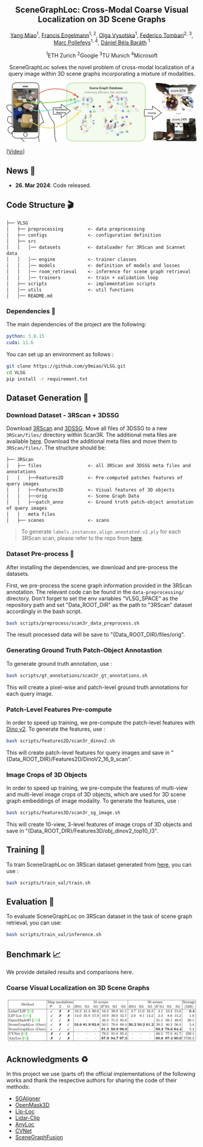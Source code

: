 <div align='center'>
<h2 align="center"> SceneGraphLoc:  Cross-Modal Coarse Visual Localization on 3D Scene Graphs </h2>

<a href="https://y9miao.github.io/">Yang Miao</a><sup>1</sup>, 
<a href="https://cvg.ethz.ch/team/Dr-Francis-Engelmann">Francis Engelmann</a><sup>1, 2</sup>, 
<a href="https://cvg.ethz.ch/team/Dr-Olga-Vysotska">Olga Vysotska</a><sup>1</sup>, 
<a href="https://federicotombari.github.io/"> Federico Tombari</a><sup>2, 3</sup>, 
<a href="https://cvg.ethz.ch/team/Prof-Dr-Marc-Pollefeys"> Marc Pollefeys</a><sup>1, 4</sup>, 
<a href="https://cvg.ethz.ch/team/Dr-Daniel-Bela-Barath"> Dániel Béla Baráth</a> <sup>1</sup>

<sup>1</sup>ETH Zurich   <sup>2</sup>Google   <sup>3</sup>TU Munich   <sup>4</sup>Microsoft

SceneGraphLoc solves the novel problem of cross-modal localization of a query image within 3D scene graphs incorporating a mixture of modalities.


![teaser](./repo_info/TeaserImage.jpg)
</div>

[[Video](https://www.youtube.com/watch?v=_7YPGsMrVcQ)]
<!-- [[Project Webpage](https://sayandebsarkar.com/sgaligner/)]
[[Paper](https://arxiv.org/abs/2304.14880)] -->


## News :newspaper:

<!-- * **14. July 2023** : SGAligner accepted to ICCV 2023. :fire:
* **1. May 2023**: [SGAligner preprint](https://arxiv.org/abs/2304.14880v1) released on arXiv. -->
* **26. Mar 2024**: Code released.

## Code Structure :clapper:

```
├── VLSG
│   ├── preprocessing         <- data preprocessing
│   ├── configs               <- configuration definition
│   ├── src
│   │   │── datasets          <- dataloader for 3RScan and Scannet data
│   │   │── engine            <- trainer classes
│   │   │── models            <- definition of models and losses
│   │   │── room_retrieval    <- inference for scene graph retrieval
│   │   │── trainers          <- train + validation loop 
│   ├── scripts               <- implementation scripts 
│   │── utils                 <- util functions
│   │── README.md                    
```

### Dependencies :memo:

The main dependencies of the project are the following:
```yaml
python: 3.8.15
cuda: 11.6
```
You can set up an environment as follows :
```bash
git clone https://github.com/y9miao/VLSG.git
cd VLSG
pip install -r requirement.txt
```

## Dataset Generation :hammer:
### Download Dataset - 3RScan + 3DSSG
Download [3RScan](https://github.com/WaldJohannaU/3RScan) and [3DSSG](https://3dssg.github.io/). Move all files of 3DSSG to a new ``3RScan/files/`` directory within Scan3R. The additional meta files are available [here](https://drive.google.com/file/d/1abvycfnwZFBBqYuZN5WFJ80JAB1GwWPN/view?usp=sharing). Download the additional meta files and move them to ``3RScan/files/``.
The structure should be:

```
├── 3RScan
│   ├── files                 <- all 3RScan and 3DSSG meta files and annotations
│   │   ├──Features2D         <- Pre-computed patches features of query images
│   │   ├──Features3D         <- Visual features of 3D objects
│   │   ├──orig               <- Scene Graph Data
│   │   ├──patch_anno         <- Ground truth patch-object annotation of query images
│   │   meta files
│   ├── scenes                <- scans
```

> To generate ``labels.instances.align.annotated.v2.ply`` for each 3RScan scan, please refer to the repo from 
[here](``https://github.com/ShunChengWu/3DSSG/blob/master/data_processing/transform_ply.py``).



### Dataset Pre-process :hammer:
After installing the dependencies, we download and pre-process the datasets. 



First, we pre-process the scene graph information provided in the 3RScan annotation. The relevant code can be found in the ``data-preprocessing/`` directory. Don't forget to set the env variables "VLSG_SPACE" as the repository path and set "Data_ROOT_DIR" as the path to "3RScan" dataset accordingly in the bash script.

```bash
bash scripts/preprocess/scan3r_data_preprocess.sh
```
The result processed data will be save to "{Data_ROOT_DIR}/files/orig".
<!-- > __Note__ To adhere to our evaluation procedure, please do not change the seed value in the files in ``configs/`` directory.  -->

### Generating Ground Truth Patch-Object Annotastion
To generate ground truth annotation, use : 
```bash
bash scripts/gt_annotations/scan3r_gt_annotations.sh
```
This will create a pixel-wise and patch-level ground truth annotations for each query image.  

### Patch-Level Features Pre-compute
In order to speed up training, we pre-compute the patch-level features with 
      [Dino v2](https://dinov2.metademolab.com/). 
To generate the features, use : 
```bash
bash scripts/features2D/scan3r_dinov2.sh
```
This will create patch-level features for query images and save in "{Data_ROOT_DIR}/Features2D/DinoV2_16_9_scan".  

### Image Crops of 3D Objects
In order to speed up training, we pre-compute the features of multi-view and multi-level image crops of 3D objects, which are used for 3D scene graph embeddings of image modality.
To generate the features, use : 
```bash
bash scripts/features3D/scan3r_sg_image.sh
```
This will create 10-view, 3-level features of image crops of 3D objects and save in "{Data_ROOT_DIR}/Features3D/obj_dinov2_top10_l3". 

## Training :bullettrain_side:
To train SceneGraphLoc on 3RScan dataset generated from [here](#dataset-generation-hammer), you can use :

```bash
bash scripts/train_val/train.sh
```

## Evaluation :vertical_traffic_light:
To evaluate SceneGraphLoc on 3RScan dataset in the task of scene graph retrieval, you can use:

```bash
bash scripts/train_val/inference.sh
```

## Benchmark :chart_with_upwards_trend:
We provide detailed results and comparisons here.

### Coarse Visual Localization on 3D Scene Graphs
![teaser](./repo_info/Results.png)

<!-- ## BibTeX :pray:
```
@article{sarkar2023sgaligner,
      title={SGAligner : 3D Scene Alignment with Scene Graphs}, 
      author={Sayan Deb Sarkar and Ondrej Miksik and Marc Pollefeys and Daniel Barath and Iro Armeni},
      journal={Proceedings of the IEEE International Conference on Computer Vision (ICCV)},
      year={2023}
} -->

<!-- ``` -->

## Acknowledgments :recycle:
In this project we use (parts of) the official implementations of the following works and thank the respective authors for sharing the code of their methods: 
- [SGAligner](https://github.com/sayands/sgaligner) 
- [OpenMask3D](https://openmask3d.github.io/)
- [Lip-Loc](https://liploc.shubodhs.ai/) 
- [Lidar-Clip](https://github.com/atonderski/lidarclip)
- [AnyLoc](https://github.com/AnyLoc/AnyLoc)
- [CVNet](https://github.com/sungonce/CVNet)
- [SceneGraphFusion](https://github.com/ShunChengWu/3DSSG)

